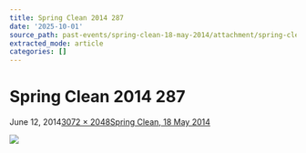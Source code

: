 ```yaml
---
title: Spring Clean 2014 287
date: '2025-10-01'
source_path: past-events/spring-clean-18-may-2014/attachment/spring-clean-2014-287/index.html
extracted_mode: article
categories: []
---
```

# Spring Clean 2014 287

June 12, 2014[3072 × 2048](/assets/images/2014/06/Spring-Clean-2014-287.jpg)[Spring Clean, 18 May 2014](past-events/spring-clean-18-may-2014/)

[![](/assets/images/2014/06/Spring-Clean-2014-287.jpg)](past-events/spring-clean-18-may-2014/attachment/spring-clean-2014-299/)
